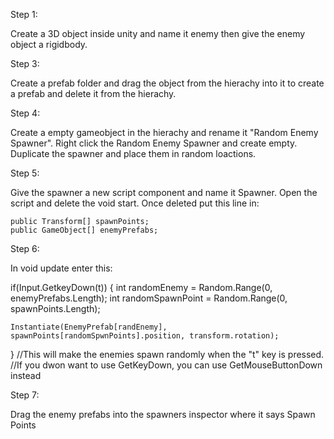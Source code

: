 Step 1:

Create a 3D object inside unity and name it enemy then give the enemy object a rigidbody.

Step 3:

Create a prefab folder and drag the object from the hierachy into it to create a prefab and delete it from the hierachy.

Step 4:

Create a empty gameobject in the hierachy and rename it "Random Enemy Spawner". Right click the Random Enemy Spawner and create empty. Duplicate the spawner and place them in random loactions.

Step 5:

Give the spawner a new script component and name it Spawner. Open the script and delete the void start. Once deleted put this line in:

    public Transform[] spawnPoints; 
    public GameObject[] enemyPrefabs;
  
Step 6:

In void update enter this:

  if(Input.GetkeyDown(t))
  {
    int randomEnemy = Random.Range(0, enemyPrefabs.Length); int randomSpawnPoint = Random.Range(0, spawnPoints.Length);
    
    Instantiate(EnemyPrefab[randEnemy], spawnPoints[randomSpwnPoints].position, transform.rotation);
  }
    //This will make the enemies spawn randomly when the "t" key is pressed. 
    //If you dwon want to use GetKeyDown, you can use GetMouseButtonDown instead
    
Step 7:

Drag the enemy prefabs into the spawners inspector where it says Spawn Points
    



